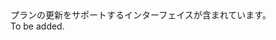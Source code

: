 <Namespace Name="Microsoft.Azure.Management.AppService.Fluent.AppServicePlan.Update">
  <Docs>
    <summary>プランの更新をサポートするインターフェイスが含まれています。</summary> 
    <remarks>To be added.</remarks>
  </Docs>
</Namespace>
